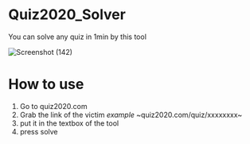 # Quiz2020_Solver
You can solve any quiz in 1min by this tool

![Screenshot (142)](https://user-images.githubusercontent.com/37198610/72904900-4bf48380-3d38-11ea-868b-e95ab5c7caae.png)
# How to use
1. Go to quiz2020.com
2. Grab the link of the victim *example* ~quiz2020.com/quiz/xxxxxxxx~
3. put it in the textbox of the tool
4. press solve
